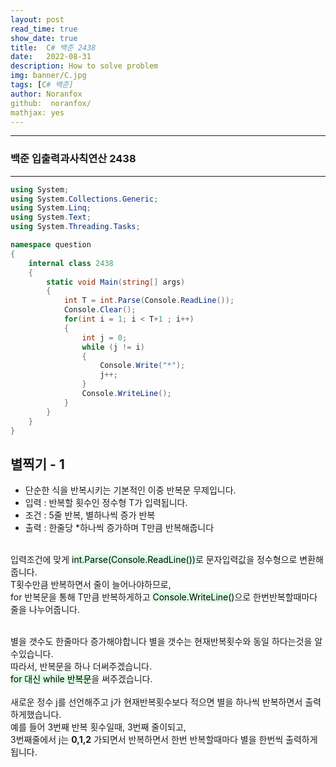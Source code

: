 ```yaml
---
layout: post
read_time: true
show_date: true
title:  C# 백준 2438	
date:   2022-08-31
description: How to solve problem
img: banner/C.jpg
tags: [C# 백준]
author: Noranfox
github:  noranfox/
mathjax: yes
---
```


---
### 백준 입출력과사칙연산 2438	
---

```c#
using System;
using System.Collections.Generic;
using System.Linq;
using System.Text;
using System.Threading.Tasks;

namespace question
{
    internal class 2438
    {
        static void Main(string[] args)
        {
            int T = int.Parse(Console.ReadLine());
            Console.Clear();
            for(int i = 1; i < T+1 ; i++)
            {
                int j = 0;
                while (j != i)
                {
                    Console.Write("*");
                    j++;
                }
                Console.WriteLine();
            }
        }
    }
}
```

## 별찍기 - 1
  - 단순한 식을 반복시키는 기본적인 이중 반복문 무제입니다.
  - 입력 : 반복할 횟수인 정수형 T가 입력됩니다.
  - 조건 : 5줄 반복, 별하나씩 증가 반복
  - 출력 : 한줄당 *하나씩 증가하며 T만큼 반복해줍니다<br><br>

입력조건에 맞게 <mark style='background-color: #dcffe4'>int.Parse(Console.ReadLine())</mark>로 문자입력값을 정수형으로 변환해줍니다.<br>
T횟수만큼 반복하면서 줄이 늘어나야하므로,<br>
for 반복문을 통해 T만큼 반복하게하고 <mark style='background-color: #dcffe4'>Console.WriteLine()</mark>으로 한번반복할때마다 줄을 나누어줍니다.<br><br>

별을 갯수도 한줄마다 증가해야합니다 별을 갯수는 현재반복횟수와 동일 하다는것을 알수있습니다.<br>
따라서, 반복문을 하나 더써주겠습니다.<br><mark style='background-color: #dcffe4'>for 대신 while 반복문</mark>을 써주겠습니다.<br><br>
새로운 정수 j를 선언해주고 j가 현재반복횟수보다 적으면 별을 하나씩 반복하면서 출력하게했습니다.<br>
예를 들어 3번째 반복 횟수일때, 3번째 줄이되고,<br> 3번째줄에서 j는 **0,1,2** 가되면서 반복하면서 한번 반복할때마다 별을 한번씩 출력하게됩니다.
